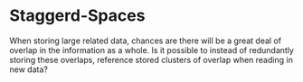 # Staggerd-Spaces
When storing large related data, chances are there will be a great deal of overlap in the information as a whole. Is it possible to instead of redundantly storing these overlaps, reference stored clusters of overlap when reading in new data? 

